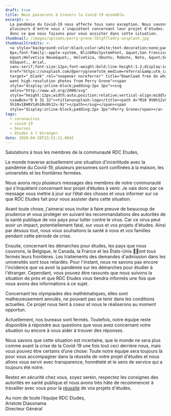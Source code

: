 ```yaml
---
draft: true
title: Nous passerons à travers la Covid-19 ensemble.
excerpt: >-
  La pandémie du Covid-19 nous affecte tous sans exception. Nous savons que
  plusieurs d'entre vous s'inquiètent concernant leur projet d'études. Voici
  donc ce que nous faisons pour vous assister dans cette situation.
thumbnail: /images/uploads/perry-grone-lblgffladry-unsplash.jpg
thumbnailCredits: >-
  <a style="background-color:black;color:white;text-decoration:none;padding:4px
  6px;font-family:-apple-system, BlinkMacSystemFont, &quot;San Francisco&quot;,
  &quot;Helvetica Neue&quot;, Helvetica, Ubuntu, Roboto, Noto, &quot;Segoe
  UI&quot;, Arial,
  sans-serif;font-size:12px;font-weight:bold;line-height:1.2;display:inline-block;border-radius:3px"
  href="https://unsplash.com/@perrygrone?utm_medium=referral&amp;utm_campaign=photographer-credit&amp;utm_content=creditBadge"
  target="_blank" rel="noopener noreferrer" title="Download free do whatever you
  want high-resolution photos from Perry Grone"><span
  style="display:inline-block;padding:2px 3px"><svg
  xmlns="http://www.w3.org/2000/svg"
  style="height:12px;width:auto;position:relative;vertical-align:middle;top:-2px;fill:white"
  viewBox="0 0 32 32"><title>unsplash-logo</title><path d="M10 9V0h12v9H10zm12
  5h10v18H0V14h10v9h12v-9z"></path></svg></span><span
  style="display:inline-block;padding:2px 3px">Perry Grone</span></a>
tags:
  - coronavirus
  - covid-19
  - bourses
  - études à l'étranger.
date: 2020-04-20T23:51:11.084Z
---
```

Salutations à tous les membres de la communauté RDC Etudes,

Le monde traverse actuellement une situation d'incertitude avec la pandémie du Covid-19, plusieurs personnes sont confinées à la maison, les universités et les frontières fermées.

Nous avons reçu plusieurs messages des membres de notre communauté qui s’inquiètent concernant leur projet d’études à venir. Je vais donc par ce message vous mettre à jour sur l’état des choses et vous informer sur ce que RDC Etudes fait pour vous assister dans cette situation.

Avant toute chose, j'aimerai vous inviter à faire preuve de beaucoup de prudence et vous protéger en suivant les recommandations des autorités de la santé publique de vos pays pour lutter contre le virus. Car ce virus peut avoir un impact, potentiellement fatal, sur vous et vos projets d'études. Ainsi par dessus tout, nous vous souhaitons la santé à vous et vos familles pendant cette période de crise.

Ensuite, concernant les démarches pour études, les pays que nous couvrons, la Belgique, le Canada, la France et les États-Unis ont tous fermés leurs frontières. Les traitements des demandes d'admission dans les universités sont tous retardés. Pour l'instant, nous ne savons pas encore l'incidence que va avoir la pandémie sur les démarches pour étudier à l'étranger. Cependant, vous pouvez être rassurés que nous suivons la situation de près et que RDC Etudes vous tiendra informés une fois que nous avons des informations à ce sujet.

Concernant les olympiades des mathématiques, elles sont malheureusement annulés, ne pouvant pas se tenir dans les conditions actuelles. Ce projet nous tient à coeur et nous le réaliserons au moment opportun.

Actuellement, nos bureaux sont fermés. Toutefois, notre équipe reste disponible à répondre aux questions que vous avez concernant votre situation ou encore à vous aider à trouver des réponses.

Nous savons que cette situation est incertaine, que le monde ne sera plus comme avant la crise de la Covid-19 une fois tout ceci derrière nous, mais vous pouvez être certains d’une chose: Toute notre équipe sera toujours là pour vous accompagner dans la réussite de votre projet d'études et nous allons vous servir avec transparence, honnêteté et le sens de service qui a toujours été notre.

Restez en sécurité chez vous, soyez serein, respectez les consignes des autorités en santé publique et nous avons très hâte de recommencer à travailler avec vous pour la <u>réussite</u> de vos projets d'études.

Au nom de toute l’équipe RDC Etudes,\
Aristote Diasonama\
Directeur Général